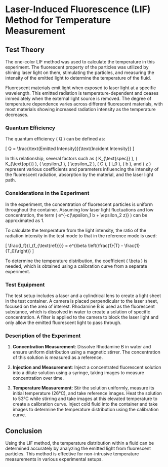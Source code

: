 # Laser-Induced Fluorescence (LIF) Method for Temperature Measurement

## Test Theory

The one-color LIF method was used to calculate the temperature in this experiment. The fluorescent property of the particles was utilized by shining laser light on them, stimulating the particles, and measuring the intensity of the emitted light to determine the temperature of the fluid.

Fluorescent materials emit light when exposed to laser light at a specific wavelength. This emitted radiation is temperature-dependent and ceases immediately when the external light source is removed. The degree of temperature dependence varies across different fluorescent materials, with most materials showing increased radiation intensity as the temperature decreases.

### Quantum Efficiency

The quantum efficiency \( Q \) can be defined as:

\[
Q = \frac{\text{Emitted Intensity}}{\text{Incident Intensity}}
\]

In this relationship, several factors such as \( K_{\text{spec}} \), \( K_{\text{opt}} \), \( \epsilon_1 \), \( \epsilon_2 \), \( C \), \( I_0 \), \( b \), and \( z \) represent various coefficients and parameters influencing the intensity of the fluorescent radiation, absorption by the material, and the laser light path.

### Considerations in the Experiment

In the experiment, the concentration of fluorescent particles is uniform throughout the container. Assuming low laser light fluctuations and low concentration, the term \( e^{-c(\epsilon_1 b + \epsilon_2 z)} \) can be approximated as 1.

To calculate the temperature from the light intensity, the ratio of the radiation intensity in the test mode to that in the reference mode is used:

\[
\frac{I_f}{I_{f_{\text{ref}}}} = e^{\beta \left(\frac{1}{T} - \frac{1}{T_0}\right)}
\]

To determine the temperature distribution, the coefficient \( \beta \) is needed, which is obtained using a calibration curve from a separate experiment.

### Test Equipment

The test setup includes a laser and a cylindrical lens to create a light sheet in the test container. A camera is placed perpendicular to the laser sheet, focused on the area of interest. Rhodamine B is used as the fluorescent substance, which is dissolved in water to create a solution of specific concentration. A filter is applied to the camera to block the laser light and only allow the emitted fluorescent light to pass through.

### Description of the Experiment

1. **Concentration Measurement**: Dissolve Rhodamine B in water and ensure uniform distribution using a magnetic stirrer. The concentration of this solution is measured as a reference.

2. **Injection and Measurement**: Inject a concentrated fluorescent solution into a dilute solution using a syringe, taking images to measure concentration over time.

3. **Temperature Measurement**: Stir the solution uniformly, measure its initial temperature (26°C), and take reference images. Heat the solution to 53°C while stirring and take images at this elevated temperature to create a calibration curve. Inject cold fluid into the container and take images to determine the temperature distribution using the calibration curve.

## Conclusion

Using the LIF method, the temperature distribution within a fluid can be determined accurately by analyzing the emitted light from fluorescent particles. This method is effective for non-intrusive temperature measurements in various experimental setups.
